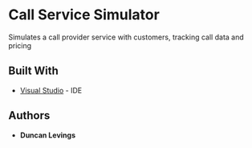 # Call Service Simulator

Simulates a call provider service with customers, tracking call data and pricing

## Built With

* [Visual Studio](https://visualstudio.microsoft.com) - IDE

## Authors

* **Duncan Levings** 


